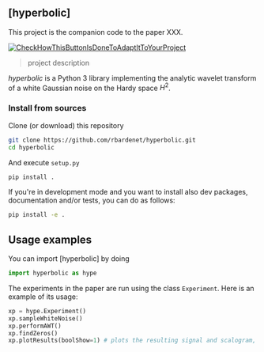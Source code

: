 ## [hyperbolic]

This project is the companion code to the paper XXX.

[![CheckHowThisButtonIsDoneToAdaptItToYourProject](https://travis-ci.org/[your_username]/[project_name].svg?branch=[branch_to_test])](https://travis-ci.org/[your_username]/[project_name])


> project description

_hyperbolic_ is a Python 3 library implementing the analytic wavelet transform of a white Gaussian noise on the Hardy space $H^2$.

### Install from sources

Clone (or download) this repository

```bash
git clone https://github.com/rbardenet/hyperbolic.git
cd hyperbolic
```

And execute `setup.py`

```bash
pip install .
```

If you're in development mode and you want to install also dev packages, documentation and/or tests, you can do as follows:

```bash
pip install -e .
```

## Usage examples

You can import [hyperbolic] by doing

```python
import hyperbolic as hype
```

The experiments in the paper are run using the class `Experiment`. Here is an example of its usage:

```python
xp = hype.Experiment()
xp.sampleWhiteNoise()
xp.performAWT()
xp.findZeros()
xp.plotResults(boolShow=1) # plots the resulting signal and scalogram, and saves the figures
```
